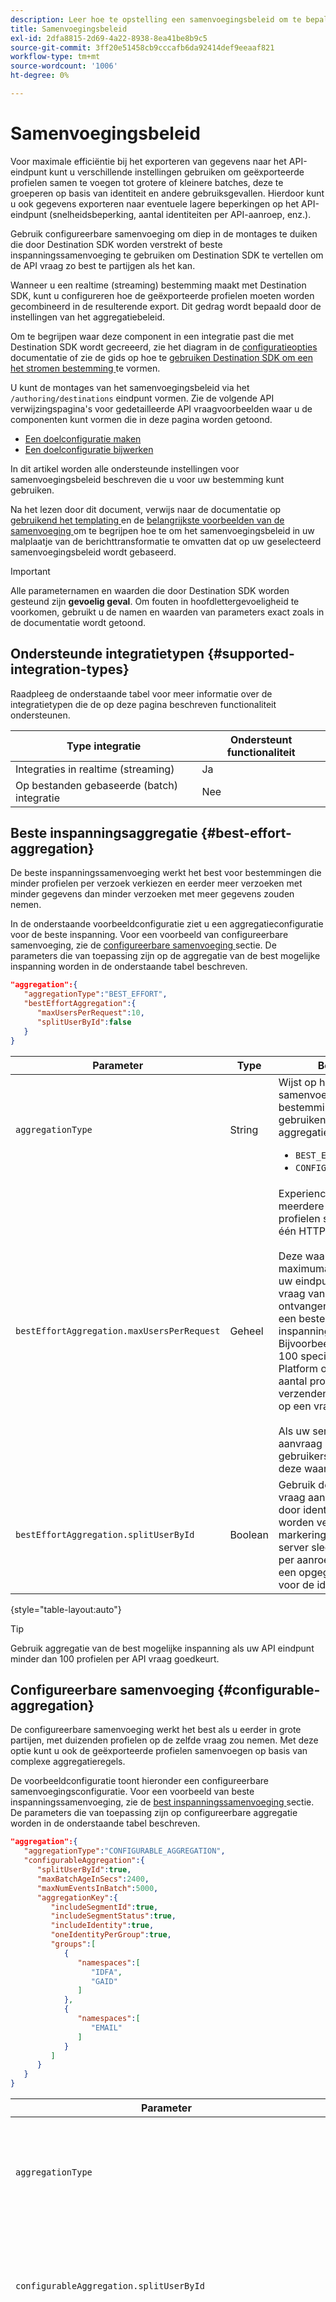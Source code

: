 ```yaml
---
description: Leer hoe te opstelling een samenvoegingsbeleid om te bepalen hoe de verzoeken van HTTP aan uw bestemming zouden moeten worden gegroepeerd en worden gegroepeerd.
title: Samenvoegingsbeleid
exl-id: 2dfa8815-2d69-4a22-8938-8ea41be8b9c5
source-git-commit: 3ff20e51458cb9cccafb6da92414def9eeaaf821
workflow-type: tm+mt
source-wordcount: '1006'
ht-degree: 0%

---
```


# Samenvoegingsbeleid

Voor maximale efficiëntie bij het exporteren van gegevens naar het API-eindpunt kunt u verschillende instellingen gebruiken om geëxporteerde profielen samen te voegen tot grotere of kleinere batches, deze te groeperen op basis van identiteit en andere gebruiksgevallen. Hierdoor kunt u ook gegevens exporteren naar eventuele lagere beperkingen op het API-eindpunt (snelheidsbeperking, aantal identiteiten per API-aanroep, enz.).

Gebruik configureerbare samenvoeging om diep in de montages te duiken die door Destination SDK worden verstrekt of beste inspanningssamenvoeging te gebruiken om Destination SDK te vertellen om de API vraag zo best te partijgen als het kan.

Wanneer u een realtime (streaming) bestemming maakt met Destination SDK, kunt u configureren hoe de geëxporteerde profielen moeten worden gecombineerd in de resulterende export. Dit gedrag wordt bepaald door de instellingen van het aggregatiebeleid.

Om te begrijpen waar deze component in een integratie past die met Destination SDK wordt gecreeerd, zie het diagram in de [ configuratieopties ](../configuration-options.md) documentatie of zie de gids op hoe te [ gebruiken Destination SDK om een het stromen bestemming ](../../guides/configure-destination-instructions.md#create-destination-configuration) te vormen.

U kunt de montages van het samenvoegingsbeleid via het `/authoring/destinations` eindpunt vormen. Zie de volgende API verwijzingspagina&#39;s voor gedetailleerde API vraagvoorbeelden waar u de componenten kunt vormen die in deze pagina worden getoond.

* [Een doelconfiguratie maken](../../authoring-api/destination-configuration/create-destination-configuration.md)
* [Een doelconfiguratie bijwerken](../../authoring-api/destination-configuration/update-destination-configuration.md)

In dit artikel worden alle ondersteunde instellingen voor samenvoegingsbeleid beschreven die u voor uw bestemming kunt gebruiken.

Na het lezen door dit document, verwijs naar de documentatie op [ gebruikend het templating ](../../functionality/destination-server/message-format.md#using-templating) en de [ belangrijkste voorbeelden van de samenvoeging ](../../functionality/destination-server/message-format.md#template-aggregation-key) om te begrijpen hoe te om het samenvoegingsbeleid in uw malplaatje van de berichttransformatie te omvatten dat op uw geselecteerd samenvoegingsbeleid wordt gebaseerd.

>[!IMPORTANT]
>
>Alle parameternamen en waarden die door Destination SDK worden gesteund zijn **gevoelig geval**. Om fouten in hoofdlettergevoeligheid te voorkomen, gebruikt u de namen en waarden van parameters exact zoals in de documentatie wordt getoond.

## Ondersteunde integratietypen {#supported-integration-types}

Raadpleeg de onderstaande tabel voor meer informatie over de integratietypen die de op deze pagina beschreven functionaliteit ondersteunen.

| Type integratie | Ondersteunt functionaliteit |
|---|---|
| Integraties in realtime (streaming) | Ja |
| Op bestanden gebaseerde (batch) integratie | Nee |

## Beste inspanningsaggregatie {#best-effort-aggregation}

De beste inspanningssamenvoeging werkt het best voor bestemmingen die minder profielen per verzoek verkiezen en eerder meer verzoeken met minder gegevens dan minder verzoeken met meer gegevens zouden nemen.

In de onderstaande voorbeeldconfiguratie ziet u een aggregatieconfiguratie voor de beste inspanning. Voor een voorbeeld van configureerbare samenvoeging, zie de [ configureerbare samenvoeging ](#configurable-aggregation) sectie. De parameters die van toepassing zijn op de aggregatie van de best mogelijke inspanning worden in de onderstaande tabel beschreven.

```json
"aggregation":{
   "aggregationType":"BEST_EFFORT",
   "bestEffortAggregation":{
      "maxUsersPerRequest":10,
      "splitUserById":false
   }
}
```

| Parameter | Type | Beschrijving |
|---------|----------|------|
| `aggregationType` | String | Wijst op het type van samenvoegingsbeleid dat uw bestemming zou moeten gebruiken. Ondersteunde aggregatietypen: <ul><li>`BEST_EFFORT`</li><li>`CONFIGURABLE_AGGREGATION`</li></ul> |
| `bestEffortAggregation.maxUsersPerRequest` | Geheel | Experience Platform kan meerdere geëxporteerde profielen samenvoegen in één HTTP-aanroep. <br><br> Deze waarde wijst op het maximumaantal profielen dat uw eindpunt in één enkele vraag van HTTP zou moeten ontvangen. Merk op dat dit een beste inspanningssamenvoeging is. Bijvoorbeeld, als u waarde 100 specificeert, zou Platform om het even welk aantal profielen kunnen verzenden kleiner dan 100 op een vraag. <br><br> Als uw server niet per aanvraag meerdere gebruikers accepteert, stelt u deze waarde in op `1` . |
| `bestEffortAggregation.splitUserById` | Boolean | Gebruik deze vlag als de vraag aan de bestemming door identiteit zou moeten worden verdeeld. Stel deze markering in op `true` als uw server slechts één identiteit per aanroep accepteert, voor een opgegeven naamruimte voor de identiteit. |

{style="table-layout:auto"}

>[!TIP]
>
>Gebruik aggregatie van de best mogelijke inspanning als uw API eindpunt minder dan 100 profielen per API vraag goedkeurt.

## Configureerbare samenvoeging {#configurable-aggregation}

De configureerbare samenvoeging werkt het best als u eerder in grote partijen, met duizenden profielen op de zelfde vraag zou nemen. Met deze optie kunt u ook de geëxporteerde profielen samenvoegen op basis van complexe aggregatieregels.

De voorbeeldconfiguratie toont hieronder een configureerbare samenvoegingsconfiguratie. Voor een voorbeeld van beste inspanningssamenvoeging, zie de [ best inspanningssamenvoeging ](#best-effort-aggregation) sectie. De parameters die van toepassing zijn op configureerbare aggregatie worden in de onderstaande tabel beschreven.

```json
"aggregation":{
   "aggregationType":"CONFIGURABLE_AGGREGATION",
   "configurableAggregation":{
      "splitUserById":true,
      "maxBatchAgeInSecs":2400,
      "maxNumEventsInBatch":5000,
      "aggregationKey":{
         "includeSegmentId":true,
         "includeSegmentStatus":true,
         "includeIdentity":true,
         "oneIdentityPerGroup":true,
         "groups":[
            {
               "namespaces":[
                  "IDFA",
                  "GAID"
               ]
            },
            {
               "namespaces":[
                  "EMAIL"
               ]
            }
         ]
      }
   }
}
```

| Parameter | Type | Beschrijving |
|---------|----------|------|
| `aggregationType` | String | Wijst op het type van samenvoegingsbeleid dat uw bestemming zou moeten gebruiken. Ondersteunde aggregatietypen: <ul><li>`BEST_EFFORT`</li><li>`CONFIGURABLE_AGGREGATION`</li></ul> |
| `configurableAggregation.splitUserById` | Boolean | Gebruik deze vlag als de vraag aan de bestemming door identiteit zou moeten worden verdeeld. Stel deze markering in op `true` als uw server slechts één identiteit per aanroep accepteert, voor een opgegeven naamruimte voor de identiteit. |
| `configurableAggregation.maxBatchAgeInSecs` | Geheel | Deze parameter wordt gebruikt in combinatie met `maxNumEventsInBatch` en bepaalt hoe lang Experience Platform moet wachten tot een API-aanroep naar het eindpunt wordt verzonden. <ul><li>Minimumwaarde (in seconden): 1.800</li><li>Maximumwaarde (in seconden): 3.600</li></ul> Bijvoorbeeld, als u de maximumwaarde voor beide parameters gebruikt, zal het Experience Platform of 3.600 seconden OF wachten tot er 10000 gekwalificeerde profielen zijn alvorens de API vraag te maken, welke eerst gebeurt. |
| `configurableAggregation.maxNumEventsInBatch` | Geheel | Deze parameter wordt gebruikt in combinatie met `maxBatchAgeInSecs` en bepaalt hoeveel gekwalificeerde profielen moeten worden samengevoegd in een API-aanroep. <ul><li>Minimumwaarde: 1.000</li><li>Maximumwaarde: 10.000</li></ul> Bijvoorbeeld, als u de maximumwaarde voor beide parameters gebruikt, zal het Experience Platform of 3.600 seconden OF wachten tot er 10.000 gekwalificeerde profielen zijn alvorens de API vraag te maken, welke eerst gebeurt. |
| `configurableAggregation.aggregationKey` | - | Hiermee kunt u de geëxporteerde profielen samenvoegen die aan de bestemming zijn toegewezen op basis van de hieronder beschreven parameters. |
| `configurableAggregation.aggregationKey.includeSegmentId` | Boolean | Stel deze parameter in op `true` als u profielen wilt groeperen die naar uw doel zijn geëxporteerd op basis van gebruikers-id. |
| `configurableAggregation.aggregationKey.includeSegmentStatus` | Boolean | Stel deze parameter en `includeSegmentId` in op `true` als u profielen wilt groeperen die naar uw doel zijn geëxporteerd op basis van gebruikers-id en de status van het publiek. |
| `configurableAggregation.aggregationKey.includeIdentity` | Boolean | Stel deze parameter in op `true` als u profielen wilt groeperen die via naamruimte naar uw doel worden geëxporteerd. |
| `configurableAggregation.aggregationKey.oneIdentityPerGroup` | Boolean | Stel deze parameter in op `true` als u wilt dat de geëxporteerde profielen worden samengevoegd in groepen op basis van één identiteit (GAID, IDFA, telefoonnummers, e-mail, enz.). |
| `configurableAggregation.aggregationKey.groups` | Array | Maak lijsten met identiteitsgroepen als u profielen wilt groeperen die naar uw doel zijn geëxporteerd door groepen naamruimten. U kunt bijvoorbeeld profielen die de mobiele id&#39;s IDFA en GAID bevatten, combineren in één aanroep naar uw bestemming en e-mails in een andere via de configuratie die in het bovenstaande voorbeeld wordt getoond. |

{style="table-layout:auto"}

## Volgende stappen {#next-steps}

Na het lezen van dit artikel, zou u een beter inzicht in moeten hebben hoe u samenvoegingsbeleid voor uw bestemming kunt vormen.

Raadpleeg de volgende artikelen voor meer informatie over de andere doelcomponenten:

* [Configuratie van klantverificatie](customer-authentication.md)
* [OAuth2-vergunning](oauth2-authorization.md)
* [Gegevensvelden van de klant](customer-data-fields.md)
* [UI-kenmerken](ui-attributes.md)
* [Schema-configuratie](schema-configuration.md)
* [Configuratie naamruimte voor identiteit](identity-namespace-configuration.md)
* [Ondersteunde toewijzingsconfiguraties](supported-mapping-configurations.md)
* [Levering bestemming](destination-delivery.md)
* [Configuratie van metagegevens voor publiek](audience-metadata-configuration.md)
* [Batchconfiguratie](batch-configuration.md)
* [Historische profielkwalificaties](historical-profile-qualifications.md)

